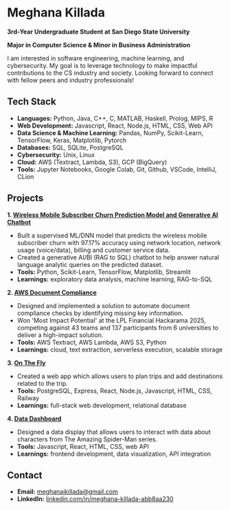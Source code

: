 # Meghana Killada

**3rd-Year Undergraduate Student at San Diego State University**

**Major in Computer Science & Minor in Business Administration**

I am interested in software engineering, machine learning, and cybersecurity. My goal is to leverage technology to make impactful contributions to the CS industry and society. Looking forward to connect with fellow peers and industry professionals!

## Tech Stack
- **Languages:** Python, Java, C++, C, MATLAB, Haskell, Prolog, MIPS, R
- **Web Development:** Javascript, React, Node.js, HTML, CSS, Web API
- **Data Science & Machine Learning:** Pandas, NumPy, Scikit-Learn, TensorFlow, Keras, Matplotlib, Pytorch
- **Databases:** SQL, SQLite, PostgreSQL
- **Cybersecurity:** Unix, Linux
- **Cloud:** AWS (Textract, Lambda, S3), GCP (BigQuery)
- **Tools:** Jupyter Notebooks, Google Colab, Git, Github, VSCode, IntelliJ, CLion

## Projects

**1. [Wireless Mobile Subscriber Churn Prediction Model and Generative AI Chatbot](https://github.com/BTTAI-Verizon-2/AI-Studio-Project)**
- Built a supervised ML/DNN model that predicts the wireless mobile subscriber churn with 97.17% accuracy using network location, network usage (voice/data), billing and customer service data.
- Created a generative AI/BI (RAG to SQL) chatbot to help answer natural language analytic queries on the predicted dataset.
- **Tools:** Python, Scikit-Learn, TensorFlow, Matplotlib, Streamlit
- **Learnings:** exploratory data analysis, machine learning, RAG-to-SQL

**2. [AWS Document Compliance](https://github.com/meghanakillada/AWSDocumentCompliance)**
- Designed and implemented a solution to automate document compliance checks by identifying missing key information.
- Won 'Most Impact Potential' at the LPL Financial Hackarama 2025, competing against 43 teams and 137 participants from 6 universities to deliver a high-impact solution.
- **Tools:** AWS Textract, AWS Lambda, AWS S3, Python
- **Learnings:** cloud, text extraction, serverless execution, scalable storage

**3. [On The Fly](https://github.com/meghanakillada/onthefly)**
- Created a web app which allows users to plan trips and add destinations related to the trip.
- **Tools:** PostgreSQL, Express, React, Node.js, Javascript, HTML, CSS, Railway
- **Learnings:** full-stack web development, relational database

**4. [Data Dashboard](https://github.com/meghanakillada/WEB102-project5)**
- Designed a data display that allows users to interact with data about characters from The Amazing Spider-Man series.
- **Tools:** Javascript, React, HTML, CSS, web API
- **Learnings:** frontend development, data visualization, API integration

## Contact
- **Email:** meghanajkillada@gmail.com
- **LinkedIn:** [linkedin.com/in/meghana-killada-abb8aa230](https://www.linkedin.com/in/meghana-killada-abb8aa230/)
